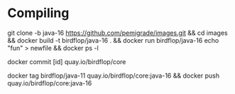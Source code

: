 # Compiling
git clone -b java-16 https://github.com/pemigrade/images.git && cd images && docker build -t birdflop/java-16 . && docker run birdflop/java-16 echo "fun" > newfile && docker ps -l

docker commit [id] quay.io/birdflop/core

docker tag birdflop/java-11 quay.io/birdflop/core:java-16 && docker push quay.io/birdflop/core:java-16
